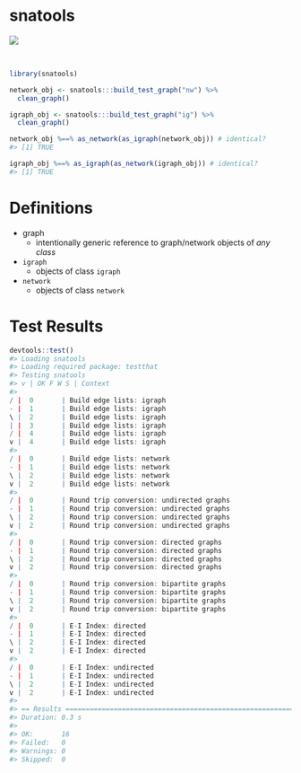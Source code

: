 
<!-- README.Rmd generates README.md. -->
snatools
========

<!-- <img src="http://res.cloudinary.com/syknapptic/image/upload/v1516468904/logo_rd5ifq.png" align="right" height="160px" width="240px" /> -->
[![](https://img.shields.io/badge/devel%20version-0.0.0.9-red.svg)](https://github.com/knapply/snatools)

<br>

``` r
library(snatools)

network_obj <- snatools:::build_test_graph("nw") %>% 
  clean_graph()

igraph_obj <- snatools:::build_test_graph("ig") %>% 
  clean_graph()

network_obj %==% as_network(as_igraph(network_obj)) # identical?
#> [1] TRUE

igraph_obj %==% as_igraph(as_network(igraph_obj)) # identical?
#> [1] TRUE
```

Definitions
===========

-   graph
    -   intentionally generic reference to graph/network objects of *any class*
-   `igraph`
    -   objects of class `igraph`
-   `network`
    -   objects of class `network`

Test Results
============

``` r
devtools::test()
#> Loading snatools
#> Loading required package: testthat
#> Testing snatools
#> v | OK F W S | Context
#> 
/ |  0       | Build edge lists: igraph
- |  1       | Build edge lists: igraph
\ |  2       | Build edge lists: igraph
| |  3       | Build edge lists: igraph
/ |  4       | Build edge lists: igraph
v |  4       | Build edge lists: igraph
#> 
/ |  0       | Build edge lists: network
- |  1       | Build edge lists: network
\ |  2       | Build edge lists: network
v |  2       | Build edge lists: network
#> 
/ |  0       | Round trip conversion: undirected graphs
- |  1       | Round trip conversion: undirected graphs
\ |  2       | Round trip conversion: undirected graphs
v |  2       | Round trip conversion: undirected graphs
#> 
/ |  0       | Round trip conversion: directed graphs
- |  1       | Round trip conversion: directed graphs
\ |  2       | Round trip conversion: directed graphs
v |  2       | Round trip conversion: directed graphs
#> 
/ |  0       | Round trip conversion: bipartite graphs
- |  1       | Round trip conversion: bipartite graphs
\ |  2       | Round trip conversion: bipartite graphs
v |  2       | Round trip conversion: bipartite graphs
#> 
/ |  0       | E-I Index: directed
- |  1       | E-I Index: directed
\ |  2       | E-I Index: directed
v |  2       | E-I Index: directed
#> 
/ |  0       | E-I Index: undirected
- |  1       | E-I Index: undirected
\ |  2       | E-I Index: undirected
v |  2       | E-I Index: undirected
#> 
#> == Results =====================================================================
#> Duration: 0.3 s
#> 
#> OK:       16
#> Failed:   0
#> Warnings: 0
#> Skipped:  0
```
